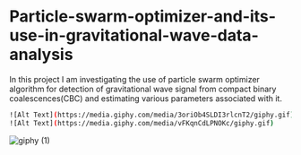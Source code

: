 # Particle-swarm-optimizer-and-its-use-in-gravitational-wave-data-analysis
In this project I am investigating the use of particle swarm optimizer algorithm for detection of gravitational wave signal from  compact binary coalescences(CBC) and estimating various parameters associated with it.
```bash
![Alt Text](https://media.giphy.com/media/3oriOb4SLDI3rlcnT2/giphy.gif)
![Alt Text](https://media.giphy.com/media/vFKqnCdLPNOKc/giphy.gif)
```
![giphy (1)](https://user-images.githubusercontent.com/84566016/162309747-3e78fda7-ea8c-459b-80cf-147970caefab.gif)
